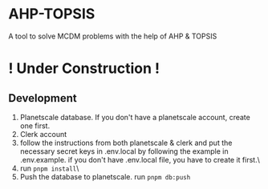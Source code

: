 # AHP-TOPSIS
A tool to solve MCDM problems with the help of AHP & TOPSIS

# ! Under Construction !

## Development
  1. Planetscale database. If you don't have a planetscale account, create one first.
  2. Clerk account
  3. follow the instructions from both planetscale & clerk and put the necessary secret keys in .env.local by following the example in .env.example.  if you don't have .env.local file, you have to create it first.\
  4. run `pnpm install`\
  5. Push the database to planetscale. run `pnpm db:push` 
